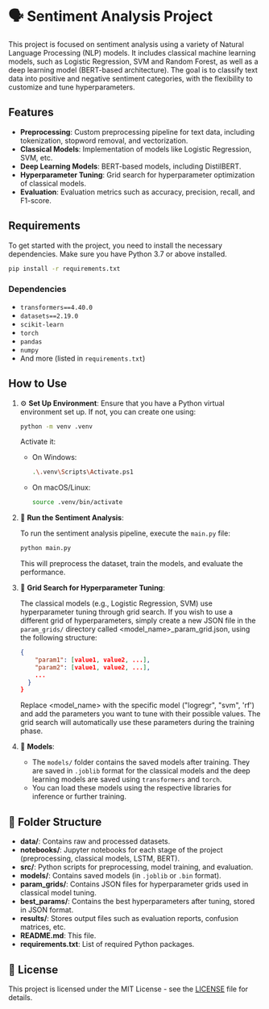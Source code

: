 
# 🗣️ Sentiment Analysis Project

This project is focused on sentiment analysis using a variety of Natural Language Processing (NLP) models. It includes classical machine learning models, such as Logistic Regression, SVM and Random Forest, as well as a deep learning model (BERT-based architecture). The goal is to classify text data into positive and negative sentiment categories, with the flexibility to customize and tune hyperparameters.

## Features

- **Preprocessing**: Custom preprocessing pipeline for text data, including tokenization, stopword removal, and vectorization.
- **Classical Models**: Implementation of models like Logistic Regression, SVM, etc.
- **Deep Learning Models**: BERT-based models, including DistilBERT.
- **Hyperparameter Tuning**: Grid search for hyperparameter optimization of classical models.
- **Evaluation**: Evaluation metrics such as accuracy, precision, recall, and F1-score.

## Requirements

To get started with the project, you need to install the necessary dependencies. Make sure you have Python 3.7 or above installed.

```bash
pip install -r requirements.txt
```

### Dependencies

- `transformers==4.40.0`
- `datasets==2.19.0`
- `scikit-learn`
- `torch`
- `pandas`
- `numpy`
- And more (listed in `requirements.txt`)

## How to Use

1. ⚙️ **Set Up Environment**:
   Ensure that you have a Python virtual environment set up. If not, you can create one using:

   ```bash
   python -m venv .venv
   ```

   Activate it:

   - On Windows:
     ```bash
     .\.venv\Scripts\Activate.ps1
     ```
   - On macOS/Linux:
     ```bash
     source .venv/bin/activate
     ```

2. 👟 **Run the Sentiment Analysis**:

   To run the sentiment analysis pipeline, execute the `main.py` file:

   ```bash
   python main.py
   ```

   This will preprocess the dataset, train the models, and evaluate the performance.

3. 🔎 **Grid Search for Hyperparameter Tuning**:

   The classical models (e.g., Logistic Regression, SVM) use hyperparameter tuning through grid search. If you wish to use a different grid of hyperparameters, simply create a new JSON file in the `param_grids/` directory called <model_name>_param_grid.json, using the following structure:

   ```json
   {
       "param1": [value1, value2, ...],
       "param2": [value1, value2, ...],
       ...
     }
   }
   ```

   Replace <model_name> with the specific model ("logregr", "svm", 'rf') and add the parameters you want to tune with their possible values. The grid search will automatically use these parameters during the training phase.

4. 📰 **Models**:

   - The `models/` folder contains the saved models after training. They are saved in `.joblib` format for the classical models and the deep learning models are saved using `transformers` and `torch`.
   - You can load these models using the respective libraries for inference or further training.

## 📂 Folder Structure

- **data/**: Contains raw and processed datasets.
- **notebooks/**: Jupyter notebooks for each stage of the project (preprocessing, classical models, LSTM, BERT).
- **src/**: Python scripts for preprocessing, model training, and evaluation.
- **models/**: Contains saved models (in `.joblib` or `.bin` format).
- **param_grids/**: Contains JSON files for hyperparameter grids used in classical model tuning.
- **best_params/**: Contains the best hyperparameters after tuning, stored in JSON format.
- **results/**: Stores output files such as evaluation reports, confusion matrices, etc.
- **README.md**: This file.
- **requirements.txt**: List of required Python packages.

## 🔑 License

This project is licensed under the MIT License - see the [LICENSE](LICENSE) file for details.
